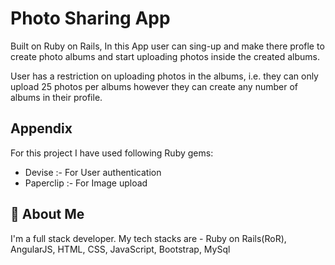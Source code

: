 # Photo Sharing App

Built on Ruby on Rails, In this App user can sing-up and make there profle to 
create photo albums and start uploading photos inside the created albums.

User has a restriction on uploading photos in the albums, 
i.e. they can only upload 25 photos per albums however they can create any number of albums in their profile.


## Appendix

 For this project I have used following Ruby gems:

- Devise :- For User authentication
- Paperclip :- For Image upload 

## 🚀 About Me
I'm a full stack developer. My tech stacks are - Ruby on Rails(RoR), AngularJS, HTML, CSS, JavaScript, Bootstrap, MySql

